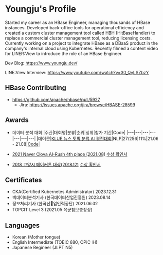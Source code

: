 # Youngju's Profile

Started my career as an HBase Engineer, managing thousands of HBase instances. Developed back-office tools for operational efficiency and created a custom cluster management tool called HBH (HitBaseHandler) to replace a commercial cluster management tool, reducing licensing costs. Currently working on a project to integrate HBase as a DBaaS product in the company's internal cloud using Kubernetes. Recently filmed a content video for LINER:View to introduce the role of an HBase Engineer.

Dev Blog: https://www.youngju.dev/

LINE:View Interview: https://www.youtube.com/watch?v=30_QyLSZbzY


## HBase Contributing

- https://github.com/apache/hbase/pull/5927
  - Jira: https://issues.apache.org/jira/browse/HBASE-28599

## Awards
- 데이터 분석 대회
  |주관|대회명|분류|순위|상위|참가 기간|Code|
  |---|---|---|---|---|---|---|
  |데이콘|[KLUE 뉴스 토픽 분류 AI 경진대회](https://dacon.io/competitions/official/235747/overview/description)|NLP|27/256|11%|21.06 - 21.08|[Code](https://dacon.io/competitions/official/235747/codeshare/3050?page=1&dtype=recent)|

- [2021 Naver Clova AI-Rush 4th place (2021.08)](https://campaign.naver.com/clova_airush/)
  [수상 확인서](./naver_airush_2021/airush2021_수상확인서_short.png)
  
- [2018 고양시 메이커톤 대상(2018.12)](https://www.mygoyang.com/news/articleView.html?idxno=49180)
  [수상 확인서](./goyang/고양시_메이커톤_수상확인서.jpg)
  

## Certificates

- CKA(Certified Kubernetes Administrator) 2023.12.31
- 빅데이터분석기사 (한국데이터산업진흥원) 2023.08.14
- 정보처리기사 (한국산업인력공단) 2021.06.02
- TOPCIT Level 3 (2021.05 육군참모총장상)

  
## Languages

- Korean (Mother tongue)
- English Intermediate (TOEIC 880, OPIC IH)
- Japanese Begineer (JLPT N5)
